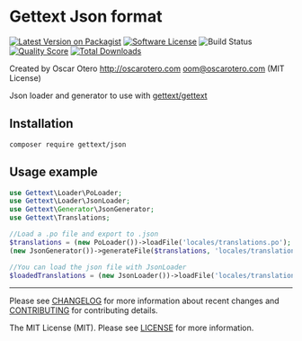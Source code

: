# Gettext Json format

[![Latest Version on Packagist][ico-version]][link-packagist]
[![Software License][ico-license]](LICENSE)
![Build Status][ico-ga]
[![Quality Score][ico-scrutinizer]][link-scrutinizer]
[![Total Downloads][ico-downloads]][link-downloads]

Created by Oscar Otero <http://oscarotero.com> <oom@oscarotero.com> (MIT License)

Json loader and generator to use with [gettext/gettext](https://github.com/php-gettext/Gettext)

## Installation

```
composer require gettext/json
```

## Usage example

```php
use Gettext\Loader\PoLoader;
use Gettext\Loader\JsonLoader;
use Gettext\Generator\JsonGenerator;
use Gettext\Translations;

//Load a .po file and export to .json
$translations = (new PoLoader())->loadFile('locales/translations.po');
(new JsonGenerator())->generateFile($translations, 'locales/translations.json');

//You can load the json file with JsonLoader
$loadedTranslations = (new JsonLoader())->loadFile('locales/translations.json');
```

---

Please see [CHANGELOG](CHANGELOG.md) for more information about recent changes and [CONTRIBUTING](CONTRIBUTING.md) for contributing details.

The MIT License (MIT). Please see [LICENSE](LICENSE) for more information.

[ico-version]: https://img.shields.io/packagist/v/gettext/json.svg?style=flat-square
[ico-license]: https://img.shields.io/badge/license-MIT-brightgreen.svg?style=flat-square
[ico-ga]: https://github.com/php-gettext/Json/workflows/testing/badge.svg
[ico-scrutinizer]: https://img.shields.io/scrutinizer/g/php-gettext/Json.svg?style=flat-square
[ico-downloads]: https://img.shields.io/packagist/dt/gettext/json.svg?style=flat-square

[link-packagist]: https://packagist.org/packages/gettext/json
[link-scrutinizer]: https://scrutinizer-ci.com/g/php-gettext/Json
[link-downloads]: https://packagist.org/packages/gettext/json
